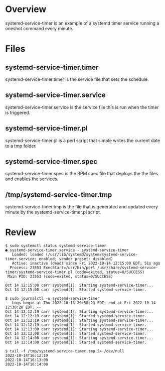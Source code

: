 # Overview

systemd-service-timer is an example of a systemd timer service running a oneshot command every minute.

# Files

## systemd-service-timer.timer

systemd-service-timer.timer is the service file that sets the schedule.

## systemd-service-timer.service

systemd-service-timer.service is the service file this is run when the timer is triggered.

## systemd-service-timer.pl

systemd-service-timer.pl is a perl script that simple writes the current date to a tmp folder.

## systemd-service-timer.spec

systemd-service-timer.spec is the RPM spec file that deploys the the files and enables the services.

## /tmp/systemd-service-timer.tmp

systemd-service-timer.tmp is the file that is generated and updated every minute by the systemd-service-timer.pl script.

# Review

```
$ sudo systemctl status systemd-service-timer
● systemd-service-timer.service - systemd-service-timer
   Loaded: loaded (/usr/lib/systemd/system/systemd-service-timer.service; enabled; vendor preset: disabled)
   Active: inactive (dead) since Fri 2022-10-14 12:15:00 EDT; 51s ago
  Process: 23553 ExecStart=/usr/bin/perl /usr/share/systemd-service-timer/systemd-service-timer.pl (code=exited, status=0/SUCCESS)
 Main PID: 23553 (code=exited, status=0/SUCCESS)

Oct 14 12:15:00 carr systemd[1]: Starting systemd-service-timer...
Oct 14 12:15:00 carr systemd[1]: Started systemd-service-timer.
```

```
$ sudo journalctl -u systemd-service-timer
-- Logs begin at Thu 2022-10-13 20:50:23 EDT, end at Fri 2022-10-14 12:30:28 EDT. --
Oct 14 12:12:19 carr systemd[1]: Starting systemd-service-timer...
Oct 14 12:12:19 carr systemd[1]: Started systemd-service-timer.
Oct 14 12:12:19 carr systemd[1]: Starting systemd-service-timer...
Oct 14 12:12:19 carr systemd[1]: Started systemd-service-timer.
Oct 14 12:13:00 carr systemd[1]: Starting systemd-service-timer...
Oct 14 12:13:00 carr systemd[1]: Started systemd-service-timer.
Oct 14 12:14:00 carr systemd[1]: Starting systemd-service-timer...
Oct 14 12:14:00 carr systemd[1]: Started systemd-service-timer.
```

```
$ tail -f /tmp/systemd-service-timer.tmp 2> /dev/null
2022-10-14T16:12:19
2022-10-14T16:13:00
2022-10-14T16:14:00
```
